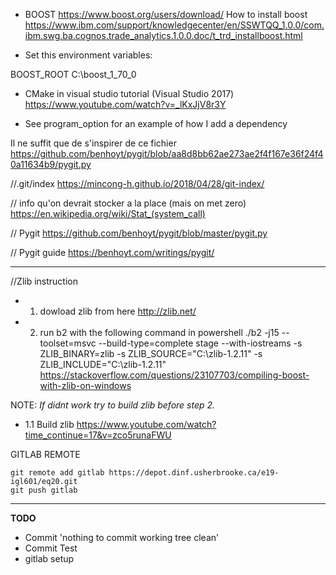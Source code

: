 * BOOST
https://www.boost.org/users/download/
How to install boost
https://www.ibm.com/support/knowledgecenter/en/SSWTQQ_1.0.0/com.ibm.swg.ba.cognos.trade_analytics.1.0.0.doc/t_trd_installboost.html

* Set this environment variables:

BOOST_ROOT
C:\boost_1_70_0

* CMake in visual studio tutorial (Visual Studio 2017)
https://www.youtube.com/watch?v=_lKxJjV8r3Y


* See program_option for an example of how I add a dependency


Il ne suffit que de s'inspirer de ce fichier
https://github.com/benhoyt/pygit/blob/aa8d8bb62ae273ae2f4f167e36f24f40a11634b9/pygit.py



//.git/index
https://mincong-h.github.io/2018/04/28/git-index/


// info qu'on devrait stocker a la place (mais on met zero)
https://en.wikipedia.org/wiki/Stat_(system_call)


// Pygit
https://github.com/benhoyt/pygit/blob/master/pygit.py


// Pygit guide
https://benhoyt.com/writings/pygit/

----

//Zlib instruction

* 1. dowload zlib from here
http://zlib.net/

* 2. run b2 with the following command in powershell
./b2 -j15 --toolset=msvc --build-type=complete stage --with-iostreams -s ZLIB_BINARY=zlib -s ZLIB_SOURCE="C:\zlib-1.2.11\" -s ZLIB_INCLUDE="C:\zlib-1.2.11\"
https://stackoverflow.com/questions/23107703/compiling-boost-with-zlib-on-windows


NOTE:
*If didnt work try to build zlib before step 2.*

* 1.1 Build zlib
https://www.youtube.com/watch?time_continue=17&v=zco5runaFWU


GITLAB REMOTE
```
git remote add gitlab https://depot.dinf.usherbrooke.ca/e19-igl601/eq20.git
git push gitlab
```

----

**TODO**

* Commit 'nothing to commit working tree clean'
* Commit Test
* gitlab setup





